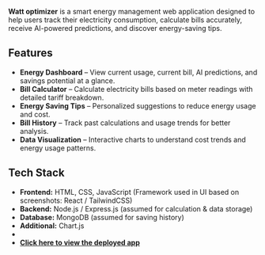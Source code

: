 **Watt optimizer** is a smart energy management web application designed to help users track their electricity consumption, calculate bills accurately, receive AI-powered predictions, and discover energy-saving tips.  



## Features

- **Energy Dashboard** – View current usage, current bill, AI predictions, and savings potential at a glance.  
- **Bill Calculator** – Calculate electricity bills based on meter readings with detailed tariff breakdown. 
- **Energy Saving Tips** – Personalized suggestions to reduce energy usage and cost.  
- **Bill History** – Track past calculations and usage trends for better analysis.  
- **Data Visualization** – Interactive charts to understand cost trends and energy usage patterns.



## Tech Stack

- **Frontend:** HTML, CSS, JavaScript (Framework used in UI based on screenshots: React / TailwindCSS)  
- **Backend:** Node.js / Express.js (assumed for calculation & data storage)  
- **Database:** MongoDB (assumed for saving history)  
- **Additional:** Chart.js
- 
- [**Click here to view the deployed app**](https://v0-power-consumption-dashboard-mu.vercel.app/)
  
